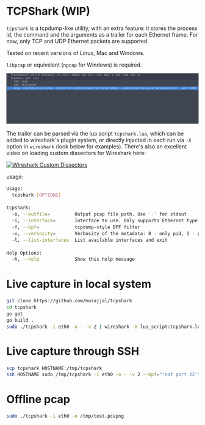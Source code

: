 # TCPShark (WIP)

`tcpshark` is a tcpdump-like utility, with an extra feature: it stores the process id, the command and the arguments as a trailer for each Ethernet frame. For now, only TCP and UDP Ethernet packets are supported.

Tested on recent versions of Linux, Mac and Windows. 

`libpcap` or equivelant (`npcap` for Windows) is required. 


![tcpshark](static/wireshark-shot.png)

The trailer can be parsed via the lua script `tcpshark.lua`, which can be added to wireshark's plugin system, or directly injected in each run via `-X` option in `wireshark` (look below for examples). There's also an excellent video on loading custom dissectors for Wireshark here:

[![Wireshark Custom Dissectors](https://img.youtube.com/vi/xK2MPhUL2XY/0.jpg)](https://www.youtube.com/watch?v=xK2MPhUL2XY)

usage:

```sh
Usage:
  tcpshark [OPTIONS]

tcpshark:
  -o, --outfile=         Output pcap file path. Use '-' for stdout
  -i, --interface=       Interface to use. Only supports Ethernet type packets interfaces. Do not use it on SPANs (default: lo)
  -f, --bpf=             tcpdump-style BPF filter
  -v, --verbosity=       Verbosity of the metadata: 0 - only pid, 1 - pid and cmd, 2 - pid, cmd and args (default: 1)
  -l, --list-interfaces  List available interfaces and exit

Help Options:
  -h, --help             Show this help message

```

# Live capture in local system

```sh
git clone https://github.com/mosajjal/tcpshark
cd tcpshark
go get
go build .
sudo ./tcpshark -i eth0 -o - -v 2 | wireshark -X lua_script:tcpshark.lua -Y tcpshark -k -i -
```


# Live capture through SSH

```sh
scp tcpshark HOSTNAME:/tmp/tcpshark
ssh HOSTNAME sudo /tmp/tcpshark -i eth0 -o - -v 2 --bpf="'not port 22'" | wireshark -X lua_script:tcpshark.lua -Y tcpshark -k -i -
```

# Offline pcap

```sh
sudo ./tcpshark -i eth0 -o /tmp/test.pcapng
```
